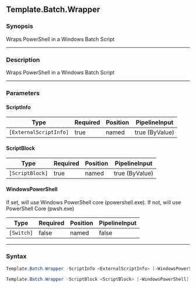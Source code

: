 Template.Batch.Wrapper
----------------------

### Synopsis
Wraps PowerShell in a Windows Batch Script

---

### Description

Wraps PowerShell in a Windows Batch Script

---

### Parameters
#### **ScriptInfo**

|Type                  |Required|Position|PipelineInput |
|----------------------|--------|--------|--------------|
|`[ExternalScriptInfo]`|true    |named   |true (ByValue)|

#### **ScriptBlock**

|Type           |Required|Position|PipelineInput |
|---------------|--------|--------|--------------|
|`[ScriptBlock]`|true    |named   |true (ByValue)|

#### **WindowsPowerShell**
If set, will use Windows PowerShell core (powershell.exe).  If not, will use PowerShell Core (pwsh.exe)

|Type      |Required|Position|PipelineInput|
|----------|--------|--------|-------------|
|`[Switch]`|false   |named   |false        |

---

### Syntax
```PowerShell
Template.Batch.Wrapper -ScriptInfo <ExternalScriptInfo> [-WindowsPowerShell] [<CommonParameters>]
```
```PowerShell
Template.Batch.Wrapper -ScriptBlock <ScriptBlock> [-WindowsPowerShell] [<CommonParameters>]
```
